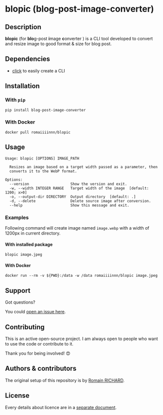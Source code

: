 # blopic (blog-post-image-converter)

## Description

**blopic** (for **blo**g-post **i**mage **c**onverter ) is a CLI tool developed to convert and resize image to good format & size for blog post.

## Dependencies

- [click](https://click.palletsprojects.com) to easily create a CLI

## Installation

### With `pip`

```console
pip install blog-post-image-converter
```

### With Docker

```console
docker pull romaiiiinnn/blopic
```

## Usage

```console
Usage: blopic [OPTIONS] IMAGE_PATH

  Resizes an image based on a target width passed as a parameter, then
  converts it to the WebP format.

Options:
  --version                   Show the version and exit.
  -w, --width INTEGER RANGE   Target width of the image  [default: 1200; x>0]
  -o, --output-dir DIRECTORY  Output directory  [default: .]
  -d, --delete                Delete source image after conversion.
  --help                      Show this message and exit.
```

### Examples

Following command will create image named `image.webp` with a width of 1200px in current directory.

#### With installed package

```console
blopic image.jpeg
```

#### With Docker

```console
docker run --rm -v ${PWD}:/data -w /data romaiiiinnn/blopic image.jpeg
```

## Support

Got questions?

You could [open an issue here](https://gitlab.com/romaiiiinnn/blog-post-image-converter/-/issues).

## Contributing

This is an active open-source project. I am always open to people who want to use the code or contribute to it.

Thank you for being involved! :heart_eyes:

## Authors & contributors

The original setup of this repository is by [Romain RICHARD](https://gitlab.com/romaiiiinnn).

## License

Every details about licence are in a [separate document](LICENSE).
